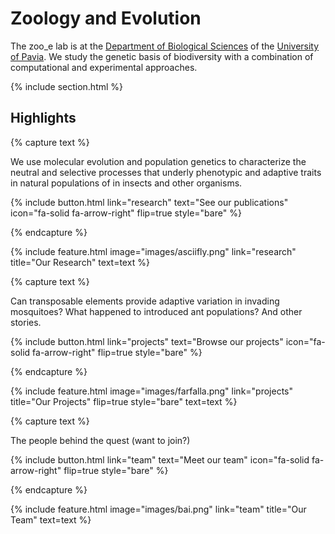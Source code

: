 ---
---

# Zoology and Evolution

The zoo_e lab is at the [Department of Biological Sciences](https://dbb.dip.unipv.it/en) of the [University of Pavia](https://portale.unipv.it/it).
We study the genetic basis of biodiversity with a combination of computational and experimental approaches.

{% include section.html %}

## Highlights

{% capture text %}

We use molecular evolution and population genetics to characterize the neutral and selective processes that underly phenotypic and adaptive traits in natural populations of in insects and other organisms.

{%
  include button.html
  link="research"
  text="See our publications"
  icon="fa-solid fa-arrow-right"
  flip=true
  style="bare"
%}

{% endcapture %}

{%
  include feature.html
  image="images/asciifly.png"
  link="research"
  title="Our Research"
  text=text
%}

{% capture text %}

Can transposable elements provide adaptive variation in invading mosquitoes? 
What happened to introduced ant populations?
And other stories.

{%
  include button.html
  link="projects"
  text="Browse our projects"
  icon="fa-solid fa-arrow-right"
  flip=true
  style="bare"
%}

{% endcapture %}

{%
  include feature.html
  image="images/farfalla.png"
  link="projects"
  title="Our Projects"
  flip=true
  style="bare"
  text=text
%}

{% capture text %}

The people behind the quest (want to join?)

{%
  include button.html
  link="team"
  text="Meet our team"
  icon="fa-solid fa-arrow-right"
  flip=true
  style="bare"
%}

{% endcapture %}

{%
  include feature.html
  image="images/bai.png"
  link="team"
  title="Our Team"
  text=text
%}
